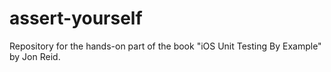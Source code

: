 # assert-yourself
Repository for the hands-on part of the book "iOS Unit Testing By Example" by Jon Reid.

